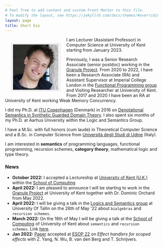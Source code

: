 ```yaml
---
# Feel free to add content and custom Front Matter to this file.
# To modify the layout, see https://jekyllrb.com/docs/themes/#overriding-theme-defaults
layout: page
title: Short bio
---
```


<img src="/assets/images/now.jpg" alt="Smiley face"
style="float:left;width:150px;height:150px;padding:3px 5px;border:1.5px solid
#ccc;margin:20px;"> I am Lecturer (Assistant Professor) in Computer Science at University of Kent starting from January 2023. 

Previously, I was a Senior Research Associate
(senior postdoc) working in the [Granule
Project](https://granule-project.github.io). From 2020 to 2022, I have been a Research Associate (RA) and Assistant Supervisor at Imperial College London in the
[Functional Programming group](https://fp.doc.ic.ac.uk) and Visiting Researcher
at University of Kent. From 2017 and 2020 I have been an RA at University of
Kent working Weak Memory Concurrency.

I did my Ph.D. at [ITU Copenhagen](https://www.itu.dk) (Denmark) in 2016 on [Denotational Semantics in Synthetic Guarded Domain Theory](/assets/papers/paviotti-phdthesis.pdf). I also spent six months of my Ph.D. at Aarhus University within the Logic and Semantics Group. 

I have a M.Sc. with full honors (cum laude) in Theoretical Computer Science and a B.Sc. in Computer Science from [Università degli Studi di Udine](https://www.uniud.it/it) (Italy).

I am interested in **semantics** of programming languages, functional programming, recursion schemes, **category theory**, mathematical logic and type theory. 

### News
- **October 2022:** I accepted a Lectureship at [University of Kent (U.K.)](https://www.kent.ac.uk) within the [School of Computing](https://www.kent.ac.uk/computing)
- **April 2022:** I am pleased to announce I will be starting to work in the [Granule Project](https://granule-project.github.io) at University of Kent together with Dr. Dominic Orchard from May 2022. 
- **April 2022:** I will be giving a talk in the [Logics and Semantics group](https://cs.ioc.ee/lsg/tsem/) at University Of Tallin on the 26th of May '22 about `bialgebras` and `recursion schemes`.
- **March 2022:** On the 16th of May I will be giving a talk at the [School of Computing](https://www.kent.ac.uk/computing) of University of Kent about `semantics` and `recursion schemes`. Link [here](https://www.kent.ac.uk/events/event/54383/fully-abstract-semantics-with-folds-and-unfolds-marco-paviotti).
- **Jan 2022:** [Paper](https://arxiv.org/abs/2201.10287) accepted at [ESOP 22](https://etaps.org/2022/esop) on *Effect handlers for scoped effects* with Z. Yang, N. Wu, B. van den Berg and T. Schrijvers. 

